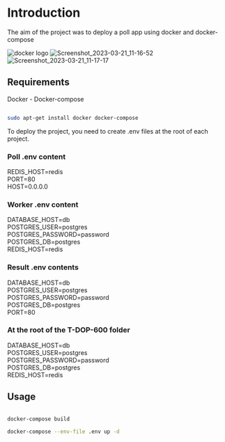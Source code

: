 # Introduction

The aim of the project was to deploy a poll app using docker and docker-compose

![docker logo](https://d1.awsstatic.com/acs/characters/Logos/Docker-Logo_Horizontel_279x131.b8a5c41e56b77706656d61080f6a0217a3ba356d.png)
![Screenshot_2023-03-21_11-16-52](https://user-images.githubusercontent.com/39527261/226577173-6d0d765e-31b8-4f8f-b707-b01483c5fc09.png)
![Screenshot_2023-03-21_11-17-17](https://user-images.githubusercontent.com/39527261/226577184-e3655aa1-ba06-48b7-87e1-e0fe9f3f43a2.png)

## Requirements

Docker - Docker-compose

```bash

sudo apt-get install docker docker-compose

```

To deploy the project, you need to create .env files at the root of each project.

### Poll .env content

REDIS_HOST=redis
</br>
PORT=80
</br>
HOST=0.0.0.0

### Worker .env content

DATABASE_HOST=db
</br>
POSTGRES_USER=postgres
</br>
POSTGRES_PASSWORD=password
</br>
POSTGRES_DB=postgres
</br>
REDIS_HOST=redis

### Result .env contents

DATABASE_HOST=db
</br>
POSTGRES_USER=postgres
</br>
POSTGRES_PASSWORD=password
</br>
POSTGRES_DB=postgres
</br>
PORT=80

### At the root of the T-DOP-600 folder

DATABASE_HOST=db
</br>
POSTGRES_USER=postgres
</br>
POSTGRES_PASSWORD=password
</br>
POSTGRES_DB=postgres
</br>
REDIS_HOST=redis



## Usage

```bash

docker-compose build

docker-compose --env-file .env up -d

```
